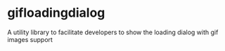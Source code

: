# gifloadingdialog
A utility library to facilitate developers to show the loading dialog with gif images support
